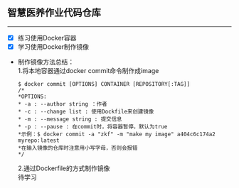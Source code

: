 ## 智慧医养作业代码仓库
---
- [x] 练习使用Docker容器
- [x] 学习使用Docker制作镜像
- 制作镜像方法总结：<br>
1.将本地容器通过docker commit命令制作成image
  ```
  $ docker commit [OPTIONS] CONTAINER [REPOSITORY[:TAG]]
  /*
  *OPTIONS:
  * -a : --author string ：作者
  * -c : --change list : 使用Dockfile来创建镜像
  * -m : --message string : 提交信息
  * -p : --pause : 在commit时，将容器暂停，默认为true
  *示例：$ docker commit -a "zkf" -m "make my image" a404c6c174a2 myrepo:latest
  *在输入镜像的仓库时注意用小写字母，否则会报错
  */
  ```
  2.通过Dockerfile的方式制作镜像<br>
  待学习